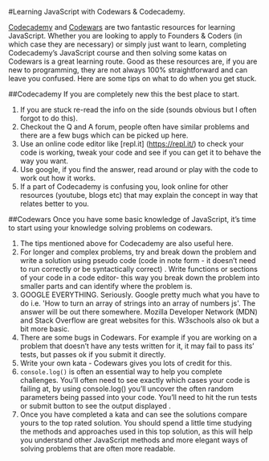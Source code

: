 #Learning JavaScript with Codewars & Codecademy.

[Codecademy](https://www.codecademy.com) and [Codewars](https://www.codewars.com) are two fantastic resources for learning JavaScript. Whether you are looking to apply to Founders & Coders (in which case they are necessary) or simply just want to learn, completing Codecademy’s JavaScript course and then solving some katas on Codewars is a great learning route. Good as these resources are, if you are new to programming, they are not always 100% straightforward and can leave you confused. Here are some tips on what to do when you get stuck.


##Codecademy
If you are completely new this the best place to start.

1. If you are stuck re-read the info on the side (sounds obvious but I often forgot to do this).
2. Checkout the Q and A forum, people often have similar problems and there are a few bugs which can be picked up here.
3. Use an online code editor like [repl.it] (https://repl.it/) to check your code is working, tweak your code and see if you can get it to behave the way you want.
4. Use google, if you find the answer, read around or play with the code to work out how it works.
5. If a part of Codecademy is confusing you, look online for other resources (youtube, blogs etc) that may explain the concept in way that relates better to you.

##Codewars
Once you have some basic knowledge of JavaScript, it’s time to start using your knowledge solving problems on codewars.

1. The tips mentioned above for Codecademy are also useful here.
2. For longer and complex problems, try and break down the problem and write a solution using pseudo code (code in note form - it doesn’t need to run correctly or be syntactically correct) . Write functions or sections of your code in a  code editor- this way you break down the problem into smaller parts and can identify where the problem is.
3. GOOGLE EVERYTHING. Seriously. Google pretty much what you have to do i.e. 'How to turn an array of strings into an array of numbers js'. The answer will be out there somewhere. Mozilla Developer Network (MDN) and Stack Overflow are great websites for this. W3schools also ok but a bit more basic. 
4. There are some bugs in Codewars. For example if you are working on a problem that doesn’t have any tests written for it, it may fail to pass its’ tests, but passes ok if you submit it directly.
5. Write your own kata - Codewars gives you lots of credit for this.
6. `console.log()` is often an essential way to help you complete challenges. You’ll often need to see exactly which cases your code is failing at, by using console.log(<your chosen input goes here>) you’ll uncover the often random parameters being passed into your code. You’ll need to hit the run tests or submit button to see the output displayed .
7. Once you have completed a kata and can see the solutions compare yours to the top rated solution. You should spend a little time studying the methods and approaches used in this top solution, as this will help you understand other JavaScript methods and more elegant ways of solving problems that are often more readable.
